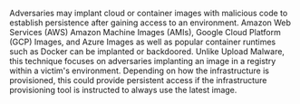 Adversaries may implant cloud or container images with malicious code to establish persistence after gaining access to an environment. Amazon Web Services (AWS) Amazon Machine Images (AMIs), Google Cloud Platform (GCP) Images, and Azure Images as well as popular container runtimes such as Docker can be implanted or backdoored. Unlike Upload Malware, this technique focuses on adversaries implanting an image in a registry within a victim's environment. Depending on how the infrastructure is provisioned, this could provide persistent access if the infrastructure provisioning tool is instructed to always use the latest image.